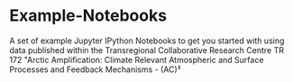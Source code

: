 # Example-Notebooks
A set of example Jupyter IPython Notebooks to get you started with using data published within the Transregional Collaborative Research Centre TR 172 "Arctic Amplification: Climate Relevant Atmospheric and Surface Processes and Feedback Mechanisms - (AC)³
